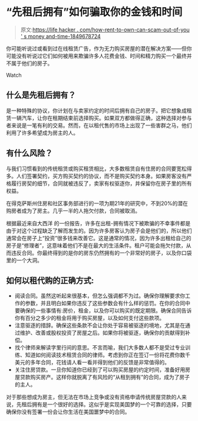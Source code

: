 # “先租后拥有”如何骗取你的金钱和时间

> 原文:[https://life hacker . com/how-rent-to-own-can-scam-out-of-you ' s money and-time-1849678724](https://lifehacker.com/how-rent-to-own-can-scam-you-out-of-your-money-and-time-1849678724)

你可能听说过或看到过在线租赁广告，作为无力购买房屋的潜在解决方案——但你可能没有听说过它们如何被用来欺骗许多人花费金钱、时间和精力购买一个最终并不属于他们的房子。

Watch

## 什么是先租后拥有？

是一种特殊的协议，你计划在与卖家约定的时间后拥有自己的房子。把它想象成租赁一辆汽车，让你在租期结束前选择购买。如果双方都做得正确，这种选择对参与者来说是一笔有利的交易。然而，在以租代售的市场上出现了一些害群之马，他们利用了许多希望成为房主的人。

## 有什么风险？

与我们习惯看到的传统租赁或购买租赁相比，大多数租赁自有住房的合同要宽松得多。人们签署契约，买方购买契约的协议，而不是购买契约本身。如果房客没有严格履行房契的细节，合同就被违反了，卖家有权驱逐你，并保留你在房子里的所有权益。

在得克萨斯州住房和社区事务部进行的一项为期21年的研究中，不到20%的潜在购房者成为了房主。几乎一半的人拖欠付款，合同被取消。

根据最近来自大西洋 的一份报告，许多在出租-拥有情况下被欺骗的不幸事件都是由于对这个过程缺乏了解而发生的。因为许多房客认为房子会是他们的，所以他们通常会在房子上“投资”很多钱来改善它。这是通常的情况，因为许多出租给自己的房子是“修理者”，这意味着他们不是在最大的生活条件。租户可能会拖欠付款，从而违反合同。你最终得到的是你的房东仍然拥有的一个非常好的房子，以及你口袋里的一个大洞。

## 如何以租代购的正确方式:

*   阅读合同。虽然这听起来很基本，但怎么强调都不为过。确保你理解要求你工作的参数，并且明白如果你违反了这些参数会有什么样的惩罚。在你的合同中要确保的一些事情有:房价，租金，以及你可以购买的既定期限。确保合同告诉你有百分之多少的租金将用于购买房屋，以及如何支付这些款项。
*   注意驱逐的措辞。确保这些条款不会让你处于容易被驱逐的境地，尤其是在通过维护、改善或股权投资了房屋之后。如果你将被驱逐，确保你的贡献得到补偿。
*   找个律师来解读字里行间的意思。不言而喻，我们大多数人都不是受过专业训练、知道如何阅读技术租赁合同的律师。考虑到你正在签订一份将花费你数千美元的多年合同，花钱请人看一看并得到他们的反馈是非常值得的。
*   关注住房贷款。一旦你知道你已经到了可以购买房屋的约定时间，准备好用房屋贷款购买房产。这样你就脱离了有风险的“从租到拥有”的合同，成为了房子的主人。

对于那些想成为房主，但无法在市场上竞争或没有资格申请传统房屋贷款的人来说，先租后拥有是一个很好的选择。这似乎是实现美国梦的一个可靠的选择，只要确保你没有签署一份会让你生活在美国噩梦中的合同。